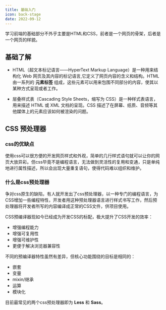 ```yaml
---
title: 基础入门
icon: back-stage
date: 2022-09-12
---
```


学习前端的基础部分不外乎主要是HTML和CSS，前者是一个网页的骨架，后者是一个网页的样貌。

## 基础了解

- HTML（超文本标记语言——HyperText Markup Language）是一种用来结构化 Web 网页及其内容的标记语言,它定义了网页内容的含义和结构。HTML 由一系列的 **元素标签** 组成，这些元素可以用来包围不同部分的内容，使其以某种方式呈现或者工作。

- 层叠样式表（Cascading Style Sheets，缩写为 CSS）是一种样式表语言，用来描述 HTML 或 XML 文档的呈现。CSS 描述了在屏幕、纸质、音频等其他媒体上的元素应该如何被渲染的问题。


## CSS 预处理器

### css的优缺点
使用css可以很方便的开发网页样式和外观，简单的几行样式语句就可以让你的网页大放异彩。但css毕竟不是编程语言，无法做到灵活性的复用和变通，只是单纯地进行属性描述，所以会出现大量重复语句，使得代码难以组织和维护。

### 什么是css预处理器
争对css原生的缺陷，有人就开发出了css预处理器，以一种专门的编程语言，为CSS增加一些编程特性，开发者用这种预处理器语言进行样式书写工作，然后预处理器将开发者所写的内容编译成正常的CSS文件，供项目使用。

CSS预编译器现如今已经成为开发CSS的标配，极大提升了CSS开发的效率：

- 增强编程能力
- 增强可复用性
- 增强可维护性
- 更便于解决浏览器兼容性

不同的预编译器特性虽然有差异，但核心功能围绕的目标是相同的：

- 嵌套
- 变量
- mixin/继承
- 运算
- 模块化

目前最常见的两个css预处理器即为 **Less** 和 **Sass**。